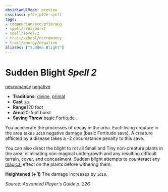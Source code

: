 ```yaml
---
obsidianUIMode: preview
cssclass: pf2e,pf2e-spell
tags:
- compendium/src/pf2e/apg
- spell/area/burst
- spell/level/2
- trait/school/necromancy
- trait/energy/negative
aliases: ["Sudden Blight"]
---
```

# Sudden Blight *Spell 2*   
[necromancy](necromancy.md)  [negative](negative.md)  

- **Traditions**: [divine](divine.md), [primal](primal.md)
- **Cast** [>>](chapter-9-playing-the-game.md#Actions "Two-Action") 
- **Range**120 foot
- **Area**20-foot burst
- **Saving Throw**  basic Fortitude

You accelerate the processes of decay in the area. Each living creature in the area takes `2d10` negative damage (basic Fortitude save). A creature afflicted by a disease takes a –2 circumstance penalty to this save.

You can also direct the blight to rot all Small and Tiny non-creature plants in the area, eliminating non-magical undergrowth and any resulting difficult terrain, cover, and concealment. Sudden blight attempts to counteract any [magical](magical.md) effect on the plants before withering them.

**Heightened (+ 1)** The damage increases by `1d10`.

*Source: Advanced Player's Guide p. 226*